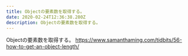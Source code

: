 ```yaml
---
title: Objectの要素数を取得する。
date: 2020-02-24T12:36:38.280Z
description: Objectの要素数を取得する。
---
```

Objectの要素数を取得する。
https://www.samanthaming.com/tidbits/56-how-to-get-an-object-length/
